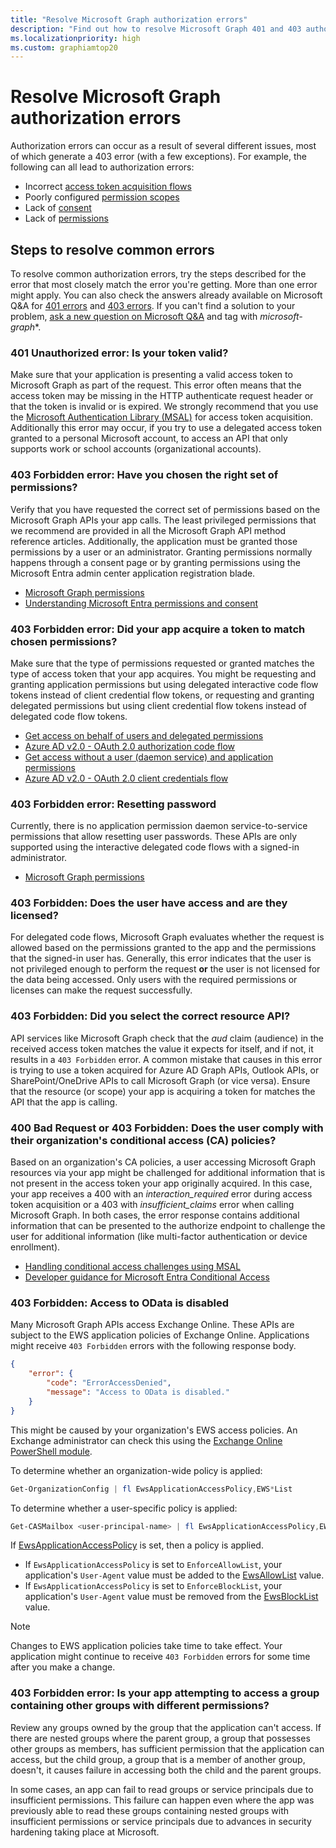 ```yaml
---
title: "Resolve Microsoft Graph authorization errors"
description: "Find out how to resolve Microsoft Graph 401 and 403 authorization errors."
ms.localizationpriority: high
ms.custom: graphiamtop20
---
```


# Resolve Microsoft Graph authorization errors

Authorization errors can occur as a result of several different issues, most of which generate a 403 error (with a few exceptions). For example, the following can all lead to authorization errors:

* Incorrect [access token acquisition flows](/azure/active-directory/develop/active-directory-authentication-scenarios)
* Poorly configured [permission scopes](/azure/active-directory/develop/active-directory-v2-scopes)
* Lack of [consent](/azure/active-directory/develop/active-directory-devhowto-multi-tenant-overview#understanding-user-and-admin-consent)
* Lack of [permissions](/azure/active-directory/develop/v2-permissions-and-consent)

## Steps to resolve common errors

To resolve common authorization errors, try the steps described for the error that most closely match the error you're getting. More than one error might apply. You can also check the answers already available on Microsoft Q&A for [401 errors](/answers/search.html?c=&f=&includeChildren=&q=%5bmicrosoft-graph%5d+401+&redirect=search%2fsearch&sort=relevance&type=question+OR+idea+OR+kbentry+OR+answer+OR+topic+OR+user) and [403 errors](/answers/search.html?c=&f=&includeChildren=&q=%5bmicrosoft-graph%5d+403&redirect=search%2fsearch&sort=relevance&type=question+OR+idea+OR+kbentry+OR+answer+OR+topic+OR+user). If you can't find a solution to your problem, [ask a new question on Microsoft Q&A](/answers/products/m365#microsoft-graph) and tag with *microsoft-graph**.

### 401 Unauthorized error: Is your token valid?

Make sure that your application is presenting a valid access token to Microsoft Graph as part of the request. This error often means that the access token may be missing in the HTTP authenticate request header or that the token is invalid or is expired. We strongly recommend that you use the [Microsoft Authentication Library (MSAL)](/azure/active-directory/develop/msal-overview) for access token acquisition. Additionally this error may occur, if you try to use a delegated access token granted to a personal Microsoft account, to access an API that only supports work or school accounts (organizational accounts).

### 403 Forbidden error: Have you chosen the right set of permissions?

Verify that you have requested the correct set of permissions based on the Microsoft Graph APIs your app calls. The least privileged permissions that we recommend are provided in all the Microsoft Graph API method reference articles. Additionally, the application must be granted those permissions by a user or an administrator. Granting permissions normally happens through a consent page or by granting permissions using the Microsoft Entra admin center application registration blade.

* [Microsoft Graph permissions](./permissions-reference.md)
* [Understanding Microsoft Entra permissions and consent](/azure/active-directory/develop/v2-permissions-and-consent)

### 403 Forbidden error: Did your app acquire a token to match chosen permissions?

Make sure that the type of permissions requested or granted matches the type of access token that your app acquires. You might be requesting and granting application permissions but using delegated interactive code flow tokens instead of client credential flow tokens, or requesting and granting delegated permissions but using client credential flow tokens instead of delegated code flow tokens.

* [Get access on behalf of users and delegated permissions](/graph/auth-v2-user)
* [Azure AD v2.0 - OAuth 2.0 authorization code flow](/azure/active-directory/develop/v2-oauth2-auth-code-flow)
* [Get access without a user (daemon service) and application permissions](/graph/auth-v2-service)
* [Azure AD v2.0 - OAuth 2.0 client credentials flow](/azure/active-directory/develop/v2-oauth2-client-creds-grant-flow)

### 403 Forbidden error: Resetting password

Currently, there is no application permission daemon service-to-service permissions that allow resetting user passwords. These APIs are only supported using the interactive delegated code flows with a signed-in administrator.

* [Microsoft Graph permissions](./permissions-reference.md)

### 403 Forbidden: Does the user have access and are they licensed?

For delegated code flows, Microsoft Graph evaluates whether the request is allowed based on the permissions granted to the app and the permissions that the signed-in user has. Generally, this error indicates that the user is not privileged enough to perform the request **or** the user is not licensed for the data being accessed. Only users with the required permissions or licenses can make the request successfully.

### 403 Forbidden: Did you select the correct resource API?

API services like Microsoft Graph check that the *aud* claim (audience) in the received access token matches the value it expects for itself, and if not, it results in a `403 Forbidden` error. A common mistake that causes in this error is trying to use a token acquired for Azure AD Graph APIs, Outlook APIs, or SharePoint/OneDrive APIs to call Microsoft Graph (or vice versa). Ensure that the resource (or scope) your app is acquiring a token for matches the API that the app is calling.

### 400 Bad Request or 403 Forbidden: Does the user comply with their organization's conditional access (CA) policies?

Based on an organization's CA policies, a user accessing Microsoft Graph resources via your app might be challenged for additional information that is not present in the access token your app originally acquired. In this case, your app receives a 400 with an *interaction_required* error during access token acquisition or a 403 with *insufficient_claims* error when calling Microsoft Graph. In both cases, the error response contains additional information that can be presented to the authorize endpoint to challenge the user for additional information (like multi-factor authentication or device enrollment).

* [Handling conditional access challenges using MSAL](/azure/active-directory/develop/msal-handling-exceptions#conditional-access-and-claims-challenges)
* [Developer guidance for Microsoft Entra Conditional Access](/azure/active-directory/develop/conditional-access-dev-guide)

### 403 Forbidden: Access to OData is disabled

Many Microsoft Graph APIs access Exchange Online. These APIs are subject to the EWS application policies of Exchange Online. Applications might receive `403 Forbidden` errors with the following response body.

```json
{
    "error": {
        "code": "ErrorAccessDenied",
        "message": "Access to OData is disabled."
    }
}
```

This might be caused by your organization's EWS access policies. An Exchange administrator can check this using the [Exchange Online PowerShell module](/powershell/exchange/exchange-online-powershell-v2).

To determine whether an organization-wide policy is applied:

```powershell
Get-OrganizationConfig | fl EwsApplicationAccessPolicy,EWS*List
```

To determine whether a user-specific policy is applied:

```powershell
Get-CASMailbox <user-principal-name> | fl EwsApplicationAccessPolicy,EWS*List
```

If [EwsApplicationAccessPolicy](/powershell/module/exchange/set-organizationconfig#-ewsapplicationaccesspolicy) is set, then a policy is applied.

* If `EwsApplicationAccessPolicy` is set to `EnforceAllowList`, your application's `User-Agent` value must be added to the [EwsAllowList](/powershell/module/exchange/set-organizationconfig#-ewsallowlist) value.
* If `EwsApplicationAccessPolicy` is set to `EnforceBlockList`, your application's `User-Agent` value must be removed from the [EwsBlockList](/powershell/module/exchange/set-organizationconfig#-ewsblocklist) value.

> [!NOTE]
> Changes to EWS application policies take time to take effect. Your application might continue to receive `403 Forbidden` errors for some time after you make a change.

### 403 Forbidden error: Is your app attempting to access a group containing other groups with different permissions?

Review any groups owned by the group that the application can't access. If there are nested groups where the parent group, a group that possesses other groups as members, has sufficient permission that the application can access, but the child group, a group that is a member of another group, doesn't, it causes failure in accessing both the child and the parent groups.

In some cases, an app can fail to read groups or service principals due to insufficient permissions. This failure can happen even where the app was previously able to read these groups containing nested groups with insufficient permissions or service principals due to advances in security hardening taking place at Microsoft.
